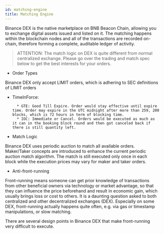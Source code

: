 ```yaml
---
id: matching-engine
title: Matching Engine
---
```


Binance DEX is the native marketplace on BNB Beacon Chain, allowing you to exchange digital assets issued and listed on it.
The matching happens within the blockchain nodes and all of the transactions are recorded on-chain, therefore forming a complete, auditable ledger of activity.

> ATTENTION: The match logic on DEX is quite different from normal centralized exchange.
> Please go over the trading and match spec below to get the best interests for your orders.

- Order Types

Binance DEX only accept LIMIT orders, which is adhering to SEC definitions of LIMIT orders

- TimeInForce:

      	* GTE: Good Till Expire. Order would stay effective until expire time. Order may expire in the UTC midnight after more than 259, 200 blocks, which is 72 hours in term of blocking time.
      	* IOC: Immediate or Cancel. Orders would be executed as much as it can in the booking block round and then got canceled back if there is still quantity left.

- Match Logic

Binance DEX uses periodic auction to match all available orders. Maker/Taker concepts are introduced to enhance the current periodic auction match algorithm. The match is still executed only once in each block while the execution prices may vary for maker and taker orders.

- Anti-front-running

Front-running means someone can get prior knowledge of transactions from other beneficial owners via technology or market advantage, so that they can influence the price beforehand and result in economic gain, which usually brings loss or cost to others. It is a daunting question asked to both centralized and other decentralized exchanges (DEX). Especially on some DEX, front-running actually happens quite often, e.g. via gas or timestamp manipulations, or slow matching.

There are several design points in Binance DEX that make front-running very difficult to execute.
